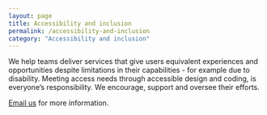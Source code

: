 ```yaml
---
layout: page
title: Accessibility and inclusion
permalink: /accessibility-and-inclusion
category: "Accessibility and inclusion"
---
```


We help teams deliver services that give users equivalent experiences and opportunities despite limitations in their capabilities - for example due to disability. Meeting access needs through accessible design and coding, is everyone’s responsibility. We encourage, support and oversee their efforts.

<a href="mailto:CentreOfExcellenceCentral@digital.homeoffice.gov.uk">Email us</a> for more information.

